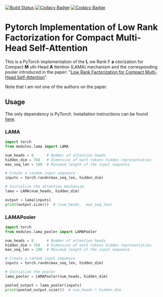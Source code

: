 [![Build Status](https://travis-ci.org/JohnGiorgi/compact-multi-head-self-attention-pytorch.svg?branch=master)](https://travis-ci.org/JohnGiorgi/compact-multi-head-self-attention-pytorch)
[![Codacy Badge](https://api.codacy.com/project/badge/Grade/910dc1e31a6a4e0daff8ae42b7d3205f)](https://www.codacy.com/manual/JohnGiorgi/compact-multi-head-self-attention-pytorch?utm_source=github.com&amp;utm_medium=referral&amp;utm_content=JohnGiorgi/compact-multi-head-self-attention-pytorch&amp;utm_campaign=Badge_Grade)
[![Codacy Badge](https://api.codacy.com/project/badge/Coverage/910dc1e31a6a4e0daff8ae42b7d3205f)](https://www.codacy.com/manual/JohnGiorgi/compact-multi-head-self-attention-pytorch?utm_source=github.com&utm_medium=referral&utm_content=JohnGiorgi/compact-multi-head-self-attention-pytorch&utm_campaign=Badge_Coverage)

# Pytorch Implementation of Low Rank Factorization for Compact Multi-Head Self-Attention

This is a PyTorch implementation of the __L__ ow Rank F __a__ ctorization for Compact __M__ ulti-Head __A__ ttention (LAMA) mechanism and the corresponding pooler introduced in the paper: "[Low Rank Factorization for Compact Multi-Head Self-Attention](https://arxiv.org/abs/1912.00835)".

Note that I am _not_ one of the authors on the paper.

## Usage

The only dependency is PyTorch. Installation instructions can be found [here](https://pytorch.org/get-started/locally/).

### LAMA

```python
import torch
from modules.lama import LAMA

num_heads = 8      # Number of attention heads
hidden_dim = 768   # Dimension of each tokens hidden representation
max_seq_len = 100  # Maximum length of the input sequence

# Create a random input sequence
inputs = torch.randn(max_seq_len, hidden_dim)  

# Initialize the attention mechanism
lama = LAMA(num_heads, hidden_dim)

output = lama(inputs)
print(output.size())  # (num_heads,  max_seq_len)
```

### LAMAPooler

```python
import torch
from modules.lama_pooler import LAMAPooler

num_heads = 8      # Number of attention heads
hidden_dim = 768   # Dimension of each tokens hidden representation
max_seq_len = 100  # Maximum length of the input sequence

# Create a random input sequence
inputs = torch.randn(max_seq_len, hidden_dim)  

# Initialize the pooler
lama_pooler = LAMAPooler(num_heads, hidden_dim)

pooled_output = lama_pooler(inputs)
print(pooled_output.size())  # num_heads * hidden_dim
```